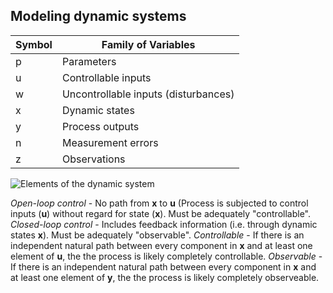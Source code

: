 


## Modeling dynamic systems

|Symbol|Family of Variables |
|--|--|
| p | Parameters |
| u | Controllable inputs |
| w | Uncontrollable inputs (disturbances) |
| x | Dynamic states |
| y | Process outputs |
| n | Measurement errors |
| z | Observations |

![Elements of the dynamic system](https://i.imgur.com/0DrXTYH.png)

*Open-loop control* - No path from **x** to **u** (Process is subjected to control inputs (**u**) without regard for state (**x**). Must be adequately "controllable".
*Closed-loop control* - Includes feedback information (i.e. through dynamic states **x**). Must be adequately "observable".
*Controllable* - If there is an independent natural path between every component in **x** and at least one element of **u**, the the process is likely completely controllable.
*Observable* - If there is an independent natural path between every component in **x** and at least one element of **y**, the the process is likely completely observeable.
<!--stackedit_data:
eyJoaXN0b3J5IjpbOTAwOTM4NzQ2LC04NzU5NjY2ODksNzMwOT
k4MTE2XX0=
-->